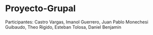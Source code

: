 # Proyecto-Grupal

Participantes:
Castro Vargas, Imanol
Guerrero, Juan Pablo
Monechesi Guibaudo, Theo
Rigido, Esteban
Tolosa, Daniel Benjamin
